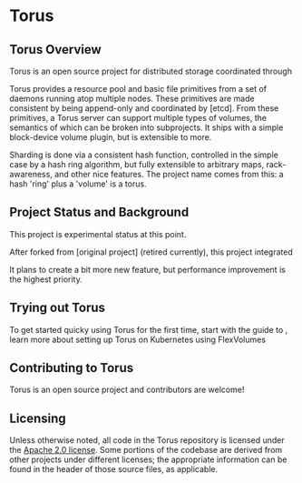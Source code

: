# Torus

## Torus Overview

Torus is an open source project for distributed storage coordinated through 

Torus provides a resource pool and basic file primitives from a set of daemons running atop multiple nodes. These primitives are made consistent by being append-only and coordinated by [etcd]. From these primitives, a Torus server can support multiple types of volumes, the semantics of which can be broken into subprojects. It ships with a simple block-device volume plugin, but is extensible to more.


Sharding is done via a consistent hash function, controlled in the simple case by a hash ring algorithm, but fully extensible to arbitrary maps, rack-awareness, and other nice features. The project name comes from this: a hash 'ring' plus a 'volume' is a torus. 

## Project Status and Background

This project is experimental status at this point.

After forked from [original project] (retired currently), this project integrated


It plans to create a bit more new feature, but performance improvement is the highest priority.

## Trying out Torus

To get started quicky using Torus for the first time, start with the guide to , learn more about setting up Torus on Kubernetes using FlexVolumes 

## Contributing to Torus

Torus is an open source project and contributors are welcome!

## Licensing

Unless otherwise noted, all code in the Torus repository is licensed under the [Apache 2.0 license](LICENSE). Some portions of the codebase are derived from other projects under different licenses; the appropriate information can be found in the header of those source files, as applicable.
